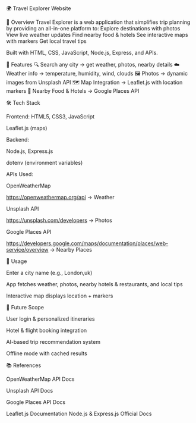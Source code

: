 🌍 Travel Explorer Website

📌 Overview
Travel Explorer is a web application that simplifies trip planning by providing an all-in-one platform to:
Explore destinations with photos
View live weather updates
Find nearby food & hotels
See interactive maps with markers
Get local travel tips

Built with HTML, CSS, JavaScript, Node.js, Express, and APIs.

🚀 Features
🔍 Search any city → get weather, photos, nearby details
☁️ Weather info → temperature, humidity, wind, clouds
🖼 Photos → dynamic images from Unsplash API
🗺 Map Integration → Leaflet.js with location markers
🍴 Nearby Food & Hotels → Google Places API

🛠 Tech Stack

Frontend:
HTML5, CSS3, JavaScript

Leaflet.js (maps)

Backend:

Node.js, Express.js

dotenv (environment variables)

APIs Used:

OpenWeatherMap

https://openweathermap.org/api → Weather

Unsplash API

https://unsplash.com/developers → Photos

Google Places API

https://developers.google.com/maps/documentation/places/web-service/overview → Nearby Places

🎯 Usage

Enter a city name (e.g., London,uk)

App fetches weather, photos, nearby hotels & restaurants, and local tips

Interactive map displays location + markers

🔮 Future Scope

User login & personalized itineraries

Hotel & flight booking integration

AI-based trip recommendation system

Offline mode with cached results

📚 References

OpenWeatherMap API Docs

Unsplash API Docs

Google Places API Docs

Leaflet.js Documentation
Node.js & Express.js Official Docs
